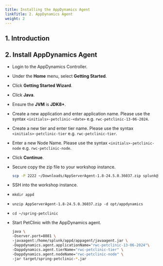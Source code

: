 ```yaml
---
title: Installing the AppDynamics Agent
linkTitle: 2. AppDynamics Agent
weight: 2
---
```


## 1. Introduction

## 2. Install AppDynamics Agent

- Login to the AppDynamics Controller.
- Under the **Home** menu, select **Getting Started**.
- Click **Getting Started Wizard**.
- Click **Java**.
- Ensure the **JVM** is **JDK8+**.
- Create a new application and enter application name. Please use the syntax `<initials>-petclinic-<date>` e.g. `rwc-petclinic-13-06-2024`.
- Create a new tier and enter tier name. Please use the syntax `<initials>-petclinic-tier` e.g. `rwc-petclinic-tier`.
- Enter a new Node Name. Please use the syntax `<initials>-petclinic-node` e.g. `rwc-petclinic-node`.
- Click **Continue**.
- Secure copy the zip file to your workshop instance.

    ```bash
    scp -P 2222 ~/Downloads/AppServerAgent-1.8-24.5.0.36037.zip splunk@13.40.168.134:/home/splunk
    ```

- SSH into the workshop instance.

- `mkdir appd`
- `unzip AppServerAgent-1.8-24.5.0.36037.zip -d opt/appdynamics`
- `cd ~/spring-petclinic`
- Start PetClinic with the AppDynamics agent.

    ```bash
    java \
    -Dserver.port=8081 \
    -javaagent:/home/splunk/appd/appagent/javaagent.jar \
    -Dappdynamics.agent.applicationName="rwc-petclinic-13-06-2024"\
    -Dappdynamics.agent.tierName="rwc-petclinic-tier" \
    -Dappdynamics.agent.nodeName="rwc-petclinic-node" \
    -jar target/spring-petclinic-*.jar
    ```

